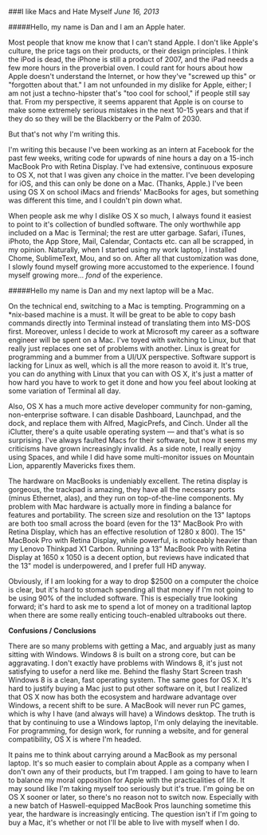 ###I like Macs and Hate Myself_June 16, 2013_#####Hello, my name is Dan and I am an Apple hater.Most people that know me know that I can't stand Apple.  I don't like Apple's culture, the price tags on their products, or their design principles.  I think the iPod is dead, the iPhone is still a product of 2007, and the iPad needs a few more hours in the proverbial oven.  I could rant for hours about how Apple doesn't understand the Internet, or how they've "screwed up this" or "forgotten about that."  I am not unfounded in my dislike for Apple, either; I am not just a techno-hipster that's "too cool for school," if people still say that.   From my perspective, it seems apparent that Apple is on course to make some extremely serious mistakes in the next 10-15 years and that if they do so they will be the Blackberry or the Palm of 2030.But that's not why I'm writing this. I'm writing this because I've been working as an intern at Facebook for the past few weeks, writing code for upwards of nine hours a day on a 15-inch MacBook Pro with Retina Display.  I've had extensive, continuous exposure to OS X, not that I was given any choice in the matter. I've been developing for iOS, and this can only be done on a Mac. (Thanks, Apple.) I've been using OS X on school iMacs and friends' MacBooks for ages, but something was different this time, and I couldn't pin down what. When people ask me why I dislike OS X so much, I always found it easiest to point to it's collection of bundled software.  The only worthwhile app included on a Mac is Terminal; the rest are utter garbage.  Safari, iTunes, iPhoto, the App Store, Mail, Calendar, Contacts etc. can all be scrapped, in my opinion.  Naturally, when I started using my work laptop, I installed Chome, SublimeText, Mou, and so on. After all that customization was done, I slowly found myself growing more accustomed to the experience.  I found myself growing more… _fond_ of the experience.#####Hello my name is Dan and my next laptop will be a Mac.On the technical end, switching to a Mac is tempting. Programming on a *nix-based machine is a must.  It will be great to be able to copy bash commands directly into Terminal instead of translating them into MS-DOS first. Moreover, unless I decide to work at Microsoft my career as a software engineer will be spent on a Mac.  I've toyed with switching to Linux, but that really just replaces one set of problems with another.  Linux is great for programming and a bummer from a UI/UX perspective.  Software support is lacking for Linux as well, which is all the more reason to avoid it.  It's true, you can do anything with Linux that you can with OS X, it's just a matter of how hard you have to work to get it done and how you feel about looking at some variation of Terminal all day.
Also, OS X has a much more active developer community for non-gaming, non-enterprise software.  I can disable Dashboard, Launchpad, and the dock, and replace them with Alfred, MagicPrefs, and Cinch. Under all the iClutter, there's a quite usable operating system &mdash; and that's what is so surprising.  I've always faulted Macs for their software, but now it seems my criticisms have grown increasingly invalid. As a side note, I really enjoy using Spaces, and while I did have some multi-monitor issues on Mountain Lion, apparently Mavericks fixes them.The hardware on MacBooks is undeniably excellent.  The retina display is gorgeous, the trackpad is amazing, they have all the necessary ports (minus Ethernet, alas), and they run on top-of-the-line components. My problem with Mac hardware is actually more in finding a balance for features and portability.  The screen size and resolution on the 13" laptops are both too small across the board (even for the 13" MacBook Pro with Retina Display, which has an effective resolution of 1280 x 800). The 15" MacBook Pro with Retina Display, while powerful, is noticeably heavier than my Lenovo Thinkpad X1 Carbon. Running a 13" MacBook Pro with Retina Display at 1650 x 1050 is a decent option, but reviews have indicated that the 13" model is underpowered, and I prefer full HD anyway.  Obviously, if I am looking for a way to drop $2500 on a computer the choice is clear, but it's hard to stomach spending all that money if I'm not going to be using 90% of the included software. This is especially true looking forward; it's hard to ask me to spend a lot of money on a traditional laptop when there are some really enticing touch-enabled ultrabooks out there.**Confusions / Conclusions**There are so many problems with getting a Mac, and arguably just as many sitting with Windows.  Windows 8 is built on a strong core, but can be aggravating.  I don't exactly have problems with Windows 8, it's just not satisfying to usefor a nerd like me.  Behind the flashy Start Screen trash Windows 8 is a clean, fast operating system.  The same goes for OS X.  It's hard to justify buying a Mac just to put other software on it, but I realized that OS X now has both the ecosystem and hardware advantage over Windows, a recent shift to be sure.  A MacBook will never run PC games, which is why I have (and always will have) a Windows desktop.  The truth is that by continuing to use a Windows laptop, I'm only delaying the inevitable.  For programming, for design work, for running a website, and for general compatibility, OS X is where I'm headed. It pains me to think about carrying around a MacBook as my personal laptop. It's so much easier to complain about Apple as a company when I don't own any of their products, but I'm trapped.  I am going to have to learn to balance my moral opposition for Apple with the practicalities of life.  It may sound like I'm taking myself too seriously but it's true.  I'm going be on OS X sooner or later, so there's no reason not to switch now.  Especially with a new batch of Haswell-equipped MacBook Pros launching sometime this year, the hardware is increasingly enticing.  The question isn't if I'm going to buy a Mac, it's whether or not I'll be able to live with myself when I do.